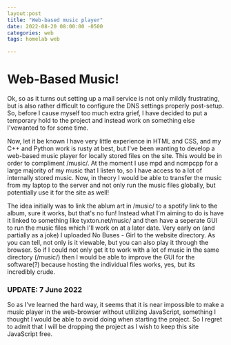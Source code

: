 ```yaml
---
layout:post
title: "Web-based music player"
date: 2022-08-20 08:00:00 -0500
categories: web
tags: homelab web

---
```


# Web-Based Music!
Ok, so as it turns out setting up a mail service is not only mildly frustrating, but is also rather difficult to configure the DNS settings properly post-setup. So, before I cause myself too much extra grief, I have decided to put a temporary hold to the project and instead work on something else I'vewanted to for some time.


Now, let it be known I have very little experience in HTML and CSS, and my C++ and Python work is rusty at best, but I've been wanting to develop a web-based music player for locally stored files on the site. This would be in order to compliment /music/. At the moment I use mpd and ncmpcpp for a large majority of my music that I listen to, so I have access to a lot of internally stored music. Now, in theory I would be able to transfer the music from my laptop to the server and not only run the music files globally, but potentially use it for the site as well!


The idea initially was to link the ablum art in /music/ to a spotify link to the album, sure it works, but that's no fun! Instead what I'm aiming to do is have it linked to something like tyxton.net/music/ and then have a seperate GUI to run the music files which I'll work on at a later date. Very early on (and partially as a joke) I uploaded No Buses - Girl to the website directory. As you can tell, not only is it viewable, but you can also play it through the browser. So if I could not only get it to work with a lot of music in the same directory (/music/) then I would be able to improve the GUI for the software(?) because hosting the individual files works, yes, but its incredibly crude.

### UPDATE: 7 June 2022
So as I've learned the hard way, it seems that it is near impossible to make a music player in the web-browser without utilizing JavaScript, something I thought I would be able to avoid doing when starting the project. So I regret to admit that I will be dropping the project as I wish to keep this site JavaScript free.
